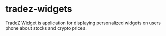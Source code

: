 # tradez-widgets
TradeZ Widget is application for displaying personalized widgets on users phone about stocks and crypto prices.
